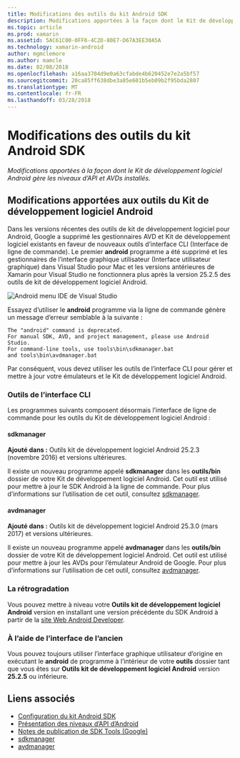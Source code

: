 ```yaml
---
title: Modifications des outils du kit Android SDK
description: Modifications apportées à la façon dont le Kit de développement logiciel Android gère les niveaux d’API et AVDs installés.
ms.topic: article
ms.prod: xamarin
ms.assetid: 5AC61C00-0FF6-4C2D-80E7-D67A3EE30A5A
ms.technology: xamarin-android
author: mgmclemore
ms.author: mamcle
ms.date: 02/08/2018
ms.openlocfilehash: a16aa3704d9e0a63cfabde4b620452e7e2a5bf57
ms.sourcegitcommit: 20ca85ff638dbe3a85e601b5eb09b2f95bda2807
ms.translationtype: MT
ms.contentlocale: fr-FR
ms.lasthandoff: 03/28/2018
---
```

# <a name="changes-to-the-android-sdk-tooling"></a>Modifications des outils du kit Android SDK

_Modifications apportées à la façon dont le Kit de développement logiciel Android gère les niveaux d’API et AVDs installés._

## <a name="changes-to--android-sdk-tooling"></a>Modifications apportées aux outils du Kit de développement logiciel Android

Dans les versions récentes des outils de kit de développement logiciel pour Android, Google a supprimé les gestionnaires AVD et Kit de développement logiciel existants en faveur de nouveaux outils d’interface CLI (Interface de ligne de commande). Le premier **android** programme a été supprimé et les gestionnaires de l’interface graphique utilisateur (Interface utilisateur graphique) dans Visual Studio pour Mac et les versions antérieures de Xamarin pour Visual Studio ne fonctionnera plus après la version 25.2.5 des outils de kit de développement logiciel Android.


![Android menu IDE de Visual Studio](sdk-cli-tooling-changes-images/android-ide-menu.png)

Essayez d’utiliser le **android** programme via la ligne de commande génère un message d’erreur semblable à la suivante :

```shell
The "android" command is deprecated.
For manual SDK, AVD, and project management, please use Android Studio.
For command-line tools, use tools\bin\sdkmanager.bat
and tools\bin\avdmanager.bat
```

Par conséquent, vous devez utiliser les outils de l’interface CLI pour gérer et mettre à jour votre émulateurs et le Kit de développement logiciel Android.

### <a name="cli-tools"></a>Outils de l’interface CLI

Les programmes suivants composent désormais l’interface de ligne de commande pour les outils du Kit de développement logiciel Android :

#### <a name="sdkmanager"></a>sdkmanager

**Ajouté dans :** Outils kit de développement logiciel Android 25.2.3 (novembre 2016) et versions ultérieures.

Il existe un nouveau programme appelé **sdkmanager** dans les **outils/bin** dossier de votre Kit de développement logiciel Android. Cet outil est utilisé pour mettre à jour le SDK Android à la ligne de commande. Pour plus d’informations sur l’utilisation de cet outil, consultez [sdkmanager](https://developer.android.com/studio/command-line/sdkmanager.html).

#### <a name="avdmanager"></a>avdmanager

**Ajouté dans :** Outils kit de développement logiciel Android 25.3.0 (mars 2017) et versions ultérieures.

Il existe un nouveau programme appelé **avdmanager** dans les **outils/bin** dossier de votre Kit de développement logiciel Android. Cet outil est utilisé pour mettre à jour les AVDs pour l’émulateur Android de Google. Pour plus d’informations sur l’utilisation de cet outil, consultez [avdmanager](https://developer.android.com/studio/command-line/avdmanager.html).

### <a name="downgrading"></a>La rétrogradation

Vous pouvez mettre à niveau votre **Outils kit de développement logiciel Android** version en installant une version précédente du SDK Android à partir de la [site Web Android Developer](https://developer.android.com/studio/index.html).

### <a name="using-the-old-gui"></a>À l’aide de l’interface de l’ancien

Vous pouvez toujours utiliser l’interface graphique utilisateur d’origine en exécutant le **android** de programme à l’intérieur de votre **outils** dossier tant que vous êtes sur **Outils kit de développement logiciel Android** version **25.2.5**  ou inférieure.


## <a name="related-links"></a>Liens associés

- [Configuration du kit Android SDK](~/android/get-started/installation/android-sdk.md)
- [Présentation des niveaux d’API d’Android](~/android/app-fundamentals/android-api-levels.md)
- [Notes de publication de SDK Tools (Google)](https://developer.android.com/studio/releases/sdk-tools.html)
- [sdkmanager](https://developer.android.com/studio/command-line/sdkmanager.html)
- [avdmanager](https://developer.android.com/studio/command-line/avdmanager.html)

